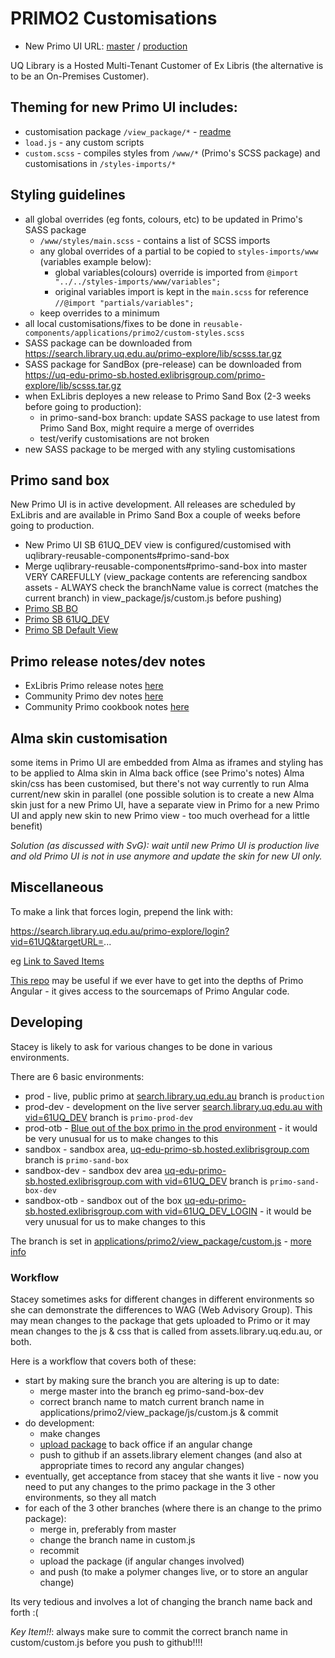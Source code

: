 # PRIMO2 Customisations

- New Primo UI URL: [master](https://search.library.uq.edu.au/primo-explore/search?vid=61UQ_DEV) / [production](https://search.library.uq.edu.au/primo-explore/search?vid=61UQ)

UQ Library is a Hosted Multi-Tenant Customer of Ex Libris (the alternative is to be an On-Premises Customer).

## Theming for new Primo UI includes:

- customisation package `/view_package/*` - [readme](https://github.com/uqlibrary/uqlibrary-reusable-components/blob/master/applications/primo2/view_package/README.md)
- `load.js` - any custom scripts
- `custom.scss` - compiles styles from `/www/*` (Primo's SCSS package) and customisations in `/styles-imports/*`

## Styling guidelines


- all global overrides (eg fonts, colours, etc) to be updated in Primo's SASS package
  - `/www/styles/main.scss` - contains a list of SCSS imports
  - any global overrides of a partial to be copied to `styles-imports/www` (variables example below):
    - global variables(colours) override is imported from `@import "../../styles-imports/www/variables";` 
    - original variables import is kept in the `main.scss` for reference `//@import "partials/variables";`
  - keep overrides to a minimum
- all local customisations/fixes to be done in `reusable-components/applications/primo2/custom-styles.scss`
- SASS package can be downloaded from https://search.library.uq.edu.au/primo-explore/lib/scsss.tar.gz 
- SASS package for SandBox (pre-release) can be downloaded from https://uq-edu-primo-sb.hosted.exlibrisgroup.com/primo-explore/lib/scsss.tar.gz
- when ExLibris deployes a new release to Primo Sand Box (2-3 weeks before going to production):
  - in primo-sand-box branch: update SASS package to use latest from Primo Sand Box, might require a merge of overrides
  - test/verify customisations are not broken
- new SASS package to be merged with any styling customisations

## Primo sand box

New Primo UI is in active development. All releases are scheduled by ExLibris and are available in Primo Sand Box a couple of weeks before going to production.
* New Primo UI SB 61UQ_DEV view is configured/customised with uqlibrary-reusable-components#primo-sand-box
* Merge uqlibrary-reusable-components#primo-sand-box into master VERY CAREFULLY (view_package contents are referencing sandbox assets - ALWAYS check the branchName value is correct (matches the current branch) in view_package/js/custom.js before pushing)
* [Primo SB BO](https://uq-edu-primo-sb.hosted.exlibrisgroup.com:1443/primo_publishing/admin/acegilogin.jsp)
* [Primo SB 61UQ_DEV](https://uq-edu-primo-sb.hosted.exlibrisgroup.com/primo-explore/search?sortby=rank&vid=61UQ_DEV)
* [Primo SB Default View](https://uq-edu-primo-sb.hosted.exlibrisgroup.com/primo-explore/search?sortby=rank&vid=61UQ_DEV_LOGIN)

## Primo release notes/dev notes

- ExLibris Primo release notes [here](https://knowledge.exlibrisgroup.com/Primo/Release_Notes)
- Community Primo dev notes [here](https://docs.google.com/document/d/1pfhN1LZSuV6ZOZ7REldKYH7TR1Cc4BUzTMdNHwH5Bkc/edit#)
- Community Primo cookbook notes [here](https://docs.google.com/document/d/1z1D5II6rhRd2Q01Uqpb_1v6OEFv_OksujEZ-htNJ0rw/edit#heading=h.ti1szv6s9yu0)

## Alma skin customisation

some items in Primo UI are embedded from Alma as iframes and styling has to be applied to Alma skin in Alma back office (see Primo's notes)
Alma skin/css has been customised, but there's not way currently to run Alma current/new skin in parallel (one possible solution is to create a new Alma skin just for a new Primo UI, have a separate view in Primo for a new Primo UI and apply new skin to new Primo view - too much overhead for a little benefit)

*Solution (as discussed with SvG): wait until new Primo UI is production live and old Primo UI is not in use anymore and update the skin for new UI only.*

## Miscellaneous

To make a link that forces login, prepend the link with:

https://search.library.uq.edu.au/primo-explore/login?vid=61UQ&targetURL=...

eg [Link to Saved Items](https://search.library.uq.edu.au/primo-explore/login?vid=61UQ&targetURL=https%3A%2F%2Fsearch.library.uq.edu.au%2Fprimo-explore%2Ffavorites%3Fvid%3D61UQ%26lang%3Den_US%C2%A7ion%3Ditems)

[This repo](https://github.com/mehmetc/primo-extract) may be useful if we ever have to get into the depths of Primo Angular - it gives access to the sourcemaps of Primo Angular code.

## Developing

Stacey is likely to ask for various changes to be done in various environments.

There are 6 basic environments:

- prod - live, public primo at [search.library.uq.edu.au](https://search.library.uq.edu.au/primo-explore/search?vid=61UQ&sortby=rank) branch is `production`
- prod-dev - development on the live server [search.library.uq.edu.au with vid=61UQ_DEV](https://search.library.uq.edu.au/primo-explore/search?sortby=rank&vid=61UQ_DEV) branch is `primo-prod-dev`
- prod-otb - [Blue out of the box primo in the prod environment](https://search.library.uq.edu.au/primo-explore/search?sortby=rank&vid=61UQ_DEV_LOGIN) - it would be very unusual for us to make changes to this
- sandbox - sandbox area, [uq-edu-primo-sb.hosted.exlibrisgroup.com](https://uq-edu-primo-sb.hosted.exlibrisgroup.com/primo-explore/search?vid=61UQ&sortby=rank) branch is `primo-sand-box`
- sandbox-dev - sandbox dev area [uq-edu-primo-sb.hosted.exlibrisgroup.com with vid=61UQ_DEV](https://uq-edu-primo-sb.hosted.exlibrisgroup.com/primo-explore/search?vid=61UQ_DEV&sortby=rank) branch is `primo-sand-box-dev`
- sandbox-otb - sandbox out of the box [uq-edu-primo-sb.hosted.exlibrisgroup.com with vid=61UQ_DEV_LOGIN](https://uq-edu-primo-sb.hosted.exlibrisgroup.com/primo-explore/search?vid=61UQ_DEV_LOGIN&sortby=rank) - it would be very unusual for us to make changes to this

The branch is set in [applications/primo2/view_package/custom.js](https://github.com/uqlibrary/uqlibrary-reusable-components/blob/master/applications/primo2/view_package/js/custom.js) - [more info](https://github.com/uqlibrary/uqlibrary-reusable-components/blob/master/applications/primo2/view_package/README.md)

### Workflow

Stacey sometimes asks for different changes in different environments so she can demonstrate the differences to WAG (Web Advisory Group). This may mean changes to the package that gets uploaded to Primo or it may mean changes to the js & css that is called from assets.library.uq.edu.au, or both.

Here is a workflow that covers both of these:

- start by making sure the branch you are altering is up to date:
  - merge master into the branch eg primo-sand-box-dev
  - correct branch name to match current branch name in applications/primo2/view_package/js/custom.js & commit
- do development:
  - make changes
  - [upload package](https://github.com/uqlibrary/uqlibrary-reusable-components/blob/master/applications/primo2/view_package/README.md) to back office if an angular change
  - push to github if an assets.library element changes (and also at appropriate times to record any angular changes)
- eventually, get acceptance from stacey that she wants it live - now you need to put any changes to the primo package in the 3 other environments, so they all match
- for each of the 3 other branches (where there is an change to the primo package):
  - merge in, preferably from master
  - change the branch name in custom.js
  - recommit
  - upload the package (if angular changes involved)
  - and push (to make a polymer changes live, or to store an angular change)

Its very tedious and involves a lot of changing the branch name back and forth :(

*Key Item!!*: always make sure to commit the correct branch name in custom/custom.js before you push to github!!!!
  
